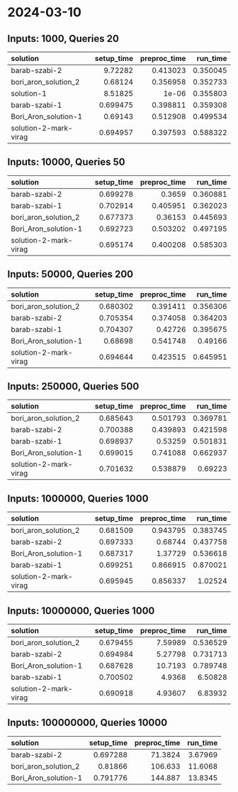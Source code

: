 # 2024-03-10

## Inputs: 1000, Queries 20

| solution              |   setup_time |   preproc_time |   run_time |
|:----------------------|-------------:|---------------:|-----------:|
| barab-szabi-2         |     9.72282  |       0.413023 |   0.350045 |
| bori_aron_solution_2  |     0.68124  |       0.356958 |   0.352733 |
| solution-1            |     8.51825  |       1e-06    |   0.355803 |
| barab-szabi-1         |     0.699475 |       0.398811 |   0.359308 |
| Bori_Aron_solution-1  |     0.69143  |       0.512908 |   0.499534 |
| solution-2-mark-virag |     0.694957 |       0.397593 |   0.588322 |

## Inputs: 10000, Queries 50

| solution              |   setup_time |   preproc_time |   run_time |
|:----------------------|-------------:|---------------:|-----------:|
| barab-szabi-2         |     0.699278 |       0.3659   |   0.360881 |
| barab-szabi-1         |     0.702914 |       0.405951 |   0.362023 |
| bori_aron_solution_2  |     0.677373 |       0.36153  |   0.445693 |
| Bori_Aron_solution-1  |     0.692723 |       0.503202 |   0.497195 |
| solution-2-mark-virag |     0.695174 |       0.400208 |   0.585303 |

## Inputs: 50000, Queries 200

| solution              |   setup_time |   preproc_time |   run_time |
|:----------------------|-------------:|---------------:|-----------:|
| bori_aron_solution_2  |     0.680302 |       0.391411 |   0.356306 |
| barab-szabi-2         |     0.705354 |       0.374058 |   0.364203 |
| barab-szabi-1         |     0.704307 |       0.42726  |   0.395675 |
| Bori_Aron_solution-1  |     0.68698  |       0.541748 |   0.49166  |
| solution-2-mark-virag |     0.694644 |       0.423515 |   0.645951 |

## Inputs: 250000, Queries 500

| solution              |   setup_time |   preproc_time |   run_time |
|:----------------------|-------------:|---------------:|-----------:|
| bori_aron_solution_2  |     0.685643 |       0.501793 |   0.369781 |
| barab-szabi-2         |     0.700388 |       0.439893 |   0.421598 |
| barab-szabi-1         |     0.698937 |       0.53259  |   0.501831 |
| Bori_Aron_solution-1  |     0.699015 |       0.741088 |   0.662937 |
| solution-2-mark-virag |     0.701632 |       0.538879 |   0.69223  |

## Inputs: 1000000, Queries 1000

| solution              |   setup_time |   preproc_time |   run_time |
|:----------------------|-------------:|---------------:|-----------:|
| bori_aron_solution_2  |     0.681509 |       0.943795 |   0.383745 |
| barab-szabi-2         |     0.697333 |       0.68744  |   0.437758 |
| Bori_Aron_solution-1  |     0.687317 |       1.37729  |   0.536618 |
| barab-szabi-1         |     0.699251 |       0.866915 |   0.870021 |
| solution-2-mark-virag |     0.695945 |       0.856337 |   1.02524  |

## Inputs: 10000000, Queries 1000

| solution              |   setup_time |   preproc_time |   run_time |
|:----------------------|-------------:|---------------:|-----------:|
| bori_aron_solution_2  |     0.679455 |        7.59989 |   0.536529 |
| barab-szabi-2         |     0.694984 |        5.27798 |   0.731713 |
| Bori_Aron_solution-1  |     0.687628 |       10.7193  |   0.789748 |
| barab-szabi-1         |     0.700502 |        4.9368  |   6.50828  |
| solution-2-mark-virag |     0.690918 |        4.93607 |   6.83932  |

## Inputs: 100000000, Queries 10000

| solution             |   setup_time |   preproc_time |   run_time |
|:---------------------|-------------:|---------------:|-----------:|
| barab-szabi-2        |     0.697288 |        71.3824 |    3.67969 |
| bori_aron_solution_2 |     0.81866  |       106.633  |   11.6068  |
| Bori_Aron_solution-1 |     0.791776 |       144.887  |   13.8345  |
